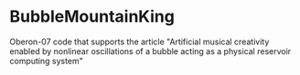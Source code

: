 # BubbleMountainKing
Oberon-07 code that supports the article "Artificial musical creativity enabled by nonlinear oscillations of a bubble acting as a physical reservoir computing system"
